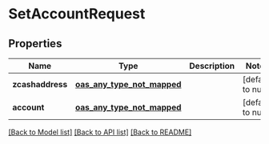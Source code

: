 # SetAccountRequest
## Properties

| Name | Type | Description | Notes |
|------------ | ------------- | ------------- | -------------|
| **zcashaddress** | [**oas_any_type_not_mapped**](.md) |  | [default to null] |
| **account** | [**oas_any_type_not_mapped**](.md) |  | [default to null] |

[[Back to Model list]](../README.md#documentation-for-models) [[Back to API list]](../README.md#documentation-for-api-endpoints) [[Back to README]](../README.md)

